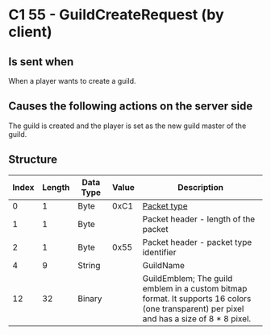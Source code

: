# C1 55 - GuildCreateRequest (by client)

## Is sent when

When a player wants to create a guild.

## Causes the following actions on the server side

The guild is created and the player is set as the new guild master of the guild.

## Structure

| Index | Length | Data Type | Value | Description |
|-------|--------|-----------|-------|-------------|
| 0 | 1 |   Byte   | 0xC1  | [Packet type](PacketTypes.md) |
| 1 | 1 |    Byte   |      | Packet header - length of the packet |
| 2 | 1 |    Byte   | 0x55  | Packet header - packet type identifier |
| 4 | 9 | String |  | GuildName |
| 12 | 32 | Binary |  | GuildEmblem; The guild emblem in a custom bitmap format. It supports 16 colors (one transparent) per pixel and has a size of 8 * 8 pixel. |